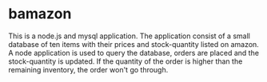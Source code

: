 # bamazon
This is a node.js and mysql application. The application consist of a small database of ten items with their prices and stock-quantity listed on amazon.
A node application is used to query the database, orders are placed and the stock-quantity is updated. 
If the quantity of the order is higher than the remaining inventory, the order won't go through.
